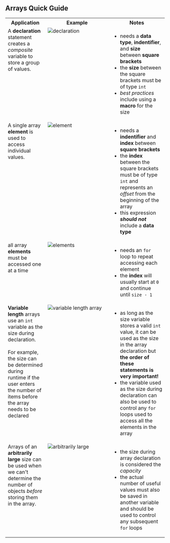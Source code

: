 <style>
    table{
        width:100%;
    }
    td{
        vertical-align: top;
    }
    img{
        height: auto;
        max-width: 100%;
    }
</style>

<h2>Arrays Quick Guide</h2>
<table>
    <tr>
        <th>Application</th>
        <th style="width:40%">Example</th>
        <th style="width:35%">Notes</th>
    </tr>
    <tr>
        <td>A <strong>declaration</strong> statement creates a <em>composite</em> variable to store a group of values.</td>
        <td><img alt="declaration" src="https://github.com/user-attachments/assets/2c2f6876-61c2-41e0-b3fb-4fb303b823ee"></td>
        <td>
          <ul><li>needs a <strong>data type</strong>, <strong>indentifier</strong>, and <strong>size</strong> between <strong>square brackets</strong></li>
              <li>the <strong>size</strong> between the square brackets must be of type <code>int</code></li>
              <li><em>best practices</em> include using a <strong>macro</strong> for the size</li>
          </ul>
        </td>
    </tr>
    <tr>
        <td>A single array <strong>element</strong> is used to access individual values.</td>
        <td><img alt="element" src="https://github.com/user-attachments/assets/6c89ea21-1dce-440b-8522-dfca58883d87"></td>
        <td>
          <ul><li>needs a <strong>indentifier</strong> and <strong>index</strong> between <strong>square brackets</strong></li>
              <li>the <strong>index</strong> between the square brackets must be of type <code>int</code> and represents an <em>offset</em> from the beginning of the array</li>
              <li>this expression <strong><em>should not</em></strong> include a <strong>data type</strong></li>
          </ul>
        </td>
    </tr>
    <tr>
        <td>all array <strong>elements</strong> must be accessed one at a time</td>
        <td><img alt="elements" src="https://github.com/user-attachments/assets/488e8254-6727-40cf-b960-ee6b24fe25df"></td>
        <td>
          <ul><li>needs an <code>for</code> loop to repeat accessing each element</li>
              <li>the <strong>index</strong> will usually start at <code>0</code> and continue until <code>size - 1</code></li>
          </ul>
        </td>
    </tr>
    <tr>
        <td><strong>Variable length</strong> arrays use an <code>int</code> variable as the size during declaration.<br><br>For example, the size can be determined during runtime if the user enters the number of items before the array needs to be declared</td>
        <td><img alt="variable length array" src="https://github.com/user-attachments/assets/f178a7c5-1dfe-4a4c-8fa5-d53029e0b973"></td>
        <td>
          <ul><li>as long as the size variable stores a valid <code>int</code> value, it can be used as the size in the array declaration but <strong>the order of these statements is very important!</strong></li>
              <li>the variable used as the size during declaration can also be used to control any <code>for</code> loops used to access all the elements in the array</li>
          </ul>
        </td>
    </tr>
    <tr>
        <td>Arrays of an <strong>arbitrarily large</strong> size can be used when we can't determine the number of objects <em>before</em> storing them in the array.</td>
        <td><img alt="arbitrarily large" src="https://github.com/user-attachments/assets/5d8ad8d0-d484-4206-858f-e2e7a6418c7c"></td>
        <td>
          <ul><li>the size during array declaration is considered the <em>capacity</em></li>
              <li>the actual number of useful values must also be saved in another variable and should be used to control any subsequent <code>for</code> loops</li>
          </ul>
        </td>
    </tr>
</table>
